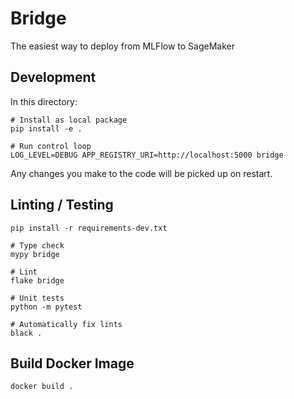 # Bridge

The easiest way to deploy from MLFlow to SageMaker

## Development

In this directory: 

```
# Install as local package
pip install -e .

# Run control loop
LOG_LEVEL=DEBUG APP_REGISTRY_URI=http://localhost:5000 bridge
```

Any changes you make to the code will be picked up on restart.

## Linting / Testing

```
pip install -r requirements-dev.txt

# Type check
mypy bridge

# Lint
flake bridge

# Unit tests
python -m pytest

# Automatically fix lints
black .
```

## Build Docker Image

```
docker build .
```
